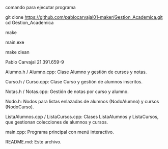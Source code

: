 comando para ejecutar programa

git clone https://github.com/pablocarvajal01-maker/Gestion_Academica.git
cd Gestion_Academica

make

main.exe

make clean

Pablo Carvajal 21.391.659-9

Alumno.h / Alumno.cpp: Clase Alumno y gestión de cursos y notas.

Curso.h / Curso.cpp: Clase Curso y gestión de alumnos inscritos.

Notas.h / Notas.cpp: Gestión de notas por curso y alumno.

Nodo.h: Nodos para listas enlazadas de alumnos (NodoAlumno) y cursos (NodoCurso).

ListaAlumnos.cpp / ListaCursos.cpp: Clases ListaAlumnos y ListaCursos, que gestionan colecciones de alumnos y cursos.

main.cpp: Programa principal con menú interactivo.

README.md: Este archivo.
